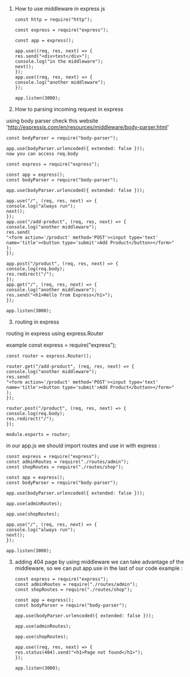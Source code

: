 1.  How to use middleware in express js

        const http = require("http");

        const express = require("express");

        const app = express();

        app.use((req, res, next) => {
        res.send("<div>test</div>");
        console.log("in the middleware");
        next();
        });
        app.use((req, res, next) => {
        console.log("another middleware");
        });

        app.listen(3000);

2.  How to parsing incoming request in express

using body parser check this website 'http://expressjs.com/en/resources/middleware/body-parser.html'

    const bodyParser = require("body-parser");

    app.use(bodyParser.urlencoded({ extended: false }));
    now you can access req.body

    const express = require("express");

    const app = express();
    const bodyParser = require("body-parser");

    app.use(bodyParser.urlencoded({ extended: false }));

    app.use("/", (req, res, next) => {
    console.log("always run");
    next();
    });
    app.use("/add-product", (req, res, next) => {
    console.log("another middleware");
    res.send(
    "<form action='/product' method='POST'><input type='text' name='title'><button type='submit'>Add Product</button></form>"
    );
    });

    app.post("/product", (req, res, next) => {
    console.log(req.body);
    res.redirect("/");
    });
    app.get("/", (req, res, next) => {
    console.log("another middleware");
    res.send("<h1>Hello from Express</h1>");
    });

    app.listen(3000);

3. routing in express

routing in express using express.Router

example
const express = require("express");

    const router = express.Router();

    router.get("/add-product", (req, res, next) => {
    console.log("another middleware");
    res.send(
    "<form action='/product' method='POST'><input type='text' name='title'><button type='submit'>Add Product</button></form>"
    );
    });

    router.post("/product", (req, res, next) => {
    console.log(req.body);
    res.redirect("/");
    });

    module.exports = router;

in our app.js we should import routes and use in with express :

    const express = require("express");
    const adminRoutes = require("./routes/admin");
    const shopRoutes = require("./routes/shop");

    const app = express();
    const bodyParser = require("body-parser");

    app.use(bodyParser.urlencoded({ extended: false }));

    app.use(adminRoutes);

    app.use(shopRoutes);

    app.use("/", (req, res, next) => {
    console.log("always run");
    next();
    });

    app.listen(3000);

3.  adding 404 page by using middleware we can take advantage of the middleware, so we can put app.use in the last of our code example :

        const express = require("express");
        const adminRoutes = require("./routes/admin");
        const shopRoutes = require("./routes/shop");

        const app = express();
        const bodyParser = require("body-parser");

        app.use(bodyParser.urlencoded({ extended: false }));

        app.use(adminRoutes);

        app.use(shopRoutes);

        app.use((req, res, next) => {
        res.status(404).send("<h1>Page not found</h1>");
        });

        app.listen(3000);
